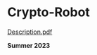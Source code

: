 # Crypto-Robot
[Description.pdf](https://github.com/amirata051/Crypto-Robot/files/12448384/Description.pdf)

**Summer 2023**
